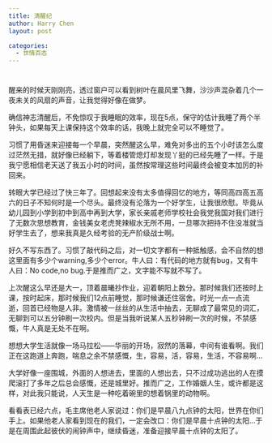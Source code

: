 ```yaml
---
title: 清醒纪
author: Harry Chen
layout: post

categories:
  - 世情百态
---
```

# 

醒来的时候天刚刚亮，透过窗户可以看到树叶在晨风里飞舞，沙沙声混杂着几个一夜未关的风扇的声音，让我觉得好像在做梦。

确信神志清醒后，不免惊叹于我睡眠的效率，现在5点，保守的估计我睡了两个半钟头，如果每天上课保持这个效率的话，我晚上就完全可以不睡觉了。

习惯了用昏迷来迎接每一个早晨，突然醒这么早，难免对多出的五个小时该怎么度过茫然无措，就好像已经躺下，等着楼管熄灯却发现丫挺的已经先睡了一样。于是我宁愿相信老天送了我五小时的时间，虽然按常理这些时间最终会被变本加厉的补回来。

转眼大学已经过了快三年了。回想起来没有太多值得回忆的地方，等同高四高五高六的日子不知何时是一个尽头。最终没有沦落为一个好学生，让我很欣慰。毕竟从幼儿园到小学到初中到高中再到大学，家长亲戚老师学校社会我党我国对我们进行了无数次思想教育，金钱美女老虎凳辣椒水无所不用，一旦哪次把持不住没准就当好学生去了，想来我真是久经考验的无产阶级战士啊。

好久不写东西了。习惯了敲代码之后，对一切文字都有一种抵触感，会不自然的想这里面有多少个warning,多少个error。牛人曰：有代码的地方就有bug，又有牛人曰：No code,no bug.于是推而广之，文字能不写就不写了。

上次醒这么早还是大一，顶着晨曦抄作业，迎着朝阳上数分。那时候我们还按时上课，按时起床，那时候我们12点前睡觉，那时候谦还住宿舍。时光一点一点流逝，回首已经物是人非。激情被一丝丝的从生活中抽去，无聊成了最常见的词汇，无聊到可以五分钟刷一次校内。但是当我听说某人五秒钟刷一次的时候，不禁感慨，牛人真是无处不在啊。

想想大学生活就像一场马拉松——华丽的开场，寂然的落幕，中间有谁看啊。我们正在这跑道上奔跑，喘息之余不禁感慨，生，容易，活，容易，生活，不容易啊…

大学好像一座围城，外面的人想进去，里面的人想出去，只不过成功逃出的人在摸爬滚打了多年之后总会感慨，还是城里好。推而广之，工作婚姻人生，或许都是这样，对此我只能说，人天生是一种吃着碗里的想着锅里的动物啊。

看看表已经六点，毛主席他老人家说过：你们是早晨八九点钟的太阳，世界在你们手上。如果他老人家看到现在的我们，一定会改口：你们是早晨十点钟的太阳…于是在周围此起彼伏的闹钟声中，继续昏迷，准备迎接早晨十点钟的太阳了。
